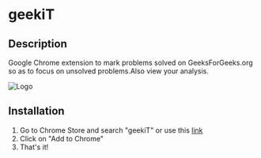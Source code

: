 # geekiT

## Description

Google Chrome extension to mark problems solved on GeeksForGeeks.org so as to focus on unsolved problems.Also view your analysis.

![Logo](https://github.com/ManrajGrover/geekiT/blob/master/assets/logo.png)

## Installation

1. Go to Chrome Store and search "geekiT" or use this [link](https://chrome.google.com/webstore/detail/geekit/fbbpfmfobkcdfcninfpanleekcjbdkin)
2. Click on "Add to Chrome"
3. That's it!
